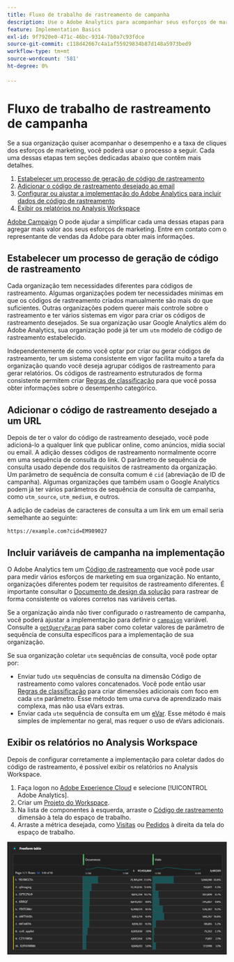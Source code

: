 ```yaml
---
title: Fluxo de trabalho de rastreamento de campanha
description: Use o Adobe Analytics para acompanhar seus esforços de marketing.
feature: Implementation Basics
exl-id: 9f7920e0-471c-46bc-9314-7b0a7c93fdce
source-git-commit: c118d42667c4a1af55929834b87d148a5973bed9
workflow-type: tm+mt
source-wordcount: '581'
ht-degree: 0%

---
```


# Fluxo de trabalho de rastreamento de campanha

Se a sua organização quiser acompanhar o desempenho e a taxa de cliques dos esforços de marketing, você poderá usar o processo a seguir. Cada uma dessas etapas tem seções dedicadas abaixo que contêm mais detalhes.

1. [Estabelecer um processo de geração de código de rastreamento](#establish-a-tracking-code-generation-process)
1. [Adicionar o código de rastreamento desejado ao email](#add-the-desired-tracking-code-to-the-email)
1. [Configurar ou ajustar a implementação do Adobe Analytics para incluir dados de código de rastreamento](#include-campaign-variables-in-your-implementation)
1. [Exibir os relatórios no Analysis Workspace](#view-the-reports-in-analysis-workspace)

[Adobe Campaign](https://business.adobe.com/products/campaign/adobe-campaign.html) O pode ajudar a simplificar cada uma dessas etapas para agregar mais valor aos seus esforços de marketing. Entre em contato com o representante de vendas da Adobe para obter mais informações.

## Estabelecer um processo de geração de código de rastreamento

Cada organização tem necessidades diferentes para códigos de rastreamento. Algumas organizações podem ter necessidades mínimas em que os códigos de rastreamento criados manualmente são mais do que suficientes. Outras organizações podem querer mais controle sobre o rastreamento e ter vários sistemas em vigor para criar os códigos de rastreamento desejados. Se sua organização usar Google Analytics além do Adobe Analytics, sua organização pode já ter um `utm` modelo de código de rastreamento estabelecido.

Independentemente de como você optar por criar ou gerar códigos de rastreamento, ter um sistema consistente em vigor facilita muito a tarefa da organização quando você deseja agrupar códigos de rastreamento para gerar relatórios. Os códigos de rastreamento estruturados de forma consistente permitem criar [Regras de classificação](/help/components/classifications/crb/classification-rule-builder.md) para que você possa obter informações sobre o desempenho categórico.

## Adicionar o código de rastreamento desejado a um URL

Depois de ter o valor do código de rastreamento desejado, você pode adicioná-lo a qualquer link que publicar online, como anúncios, mídia social ou email. A adição desses códigos de rastreamento normalmente ocorre em uma sequência de consulta do link. O parâmetro de sequência de consulta usado depende dos requisitos de rastreamento da organização. Um parâmetro de sequência de consulta comum é `cid` (abreviação de ID de campanha). Algumas organizações que também usam o Google Analytics podem já ter vários parâmetros de sequência de consulta de campanha, como `utm_source`, `utm_medium`, e outros.

A adição de cadeias de caracteres de consulta a um link em um email seria semelhante ao seguinte:

```text
https://example.com?cid=EM989027
```

## Incluir variáveis de campanha na implementação

O Adobe Analytics tem um [Código de rastreamento](/help/components/dimensions/tracking-code.md) que você pode usar para medir vários esforços de marketing em sua organização. No entanto, organizações diferentes podem ter requisitos de rastreamento diferentes. É importante consultar o [Documento de design da solução](../prepare/solution-design.md) para rastrear de forma consistente os valores corretos nas variáveis certas.

Se a organização ainda não tiver configurado o rastreamento de campanha, você poderá ajustar a implementação para definir o [`campaign`](/help/implement/vars/page-vars/campaign.md) variável. Consulte a [`getQueryParam`](/help/implement/vars/plugins/getqueryparam.md) para saber como coletar valores de parâmetro de sequência de consulta específicos para a implementação de sua organização.

Se sua organização coletar `utm` sequências de consulta, você pode optar por:

* Enviar tudo `utm` sequências de consulta na dimensão Código de rastreamento como valores concatenados. Você pode então usar [Regras de classificação](/help/components/classifications/crb/classification-rule-builder.md) para criar dimensões adicionais com foco em cada `utm` parâmetro. Esse método tem uma curva de aprendizado mais complexa, mas não usa eVars extras.
* Enviar cada `utm` sequência de consulta em um [eVar](/help/components/dimensions/evar.md). Esse método é mais simples de implementar no geral, mas requer o uso de eVars adicionais.

## Exibir os relatórios no Analysis Workspace

Depois de configurar corretamente a implementação para coletar dados do código de rastreamento, é possível exibir os relatórios no Analysis Workspace.

1. Faça logon no [Adobe Experience Cloud](https://experience.adobe.com) e selecione [!UICONTROL Adobe Analytics].
1. Criar um [Projeto do Workspace](/help/analyze/analysis-workspace/build-workspace-project/freeform-overview.md).
1. Na lista de componentes à esquerda, arraste o [Código de rastreamento](/help/components/dimensions/tracking-code.md) dimensão à tela do espaço de trabalho.
1. Arraste a métrica desejada, como [Visitas](/help/components/metrics/visits.md) ou [Pedidos](/help/components/metrics/orders.md) à direita da tela do espaço de trabalho.

![Relatório de rastreamento de campanha](../assets/campaign-tracking-report.png)
